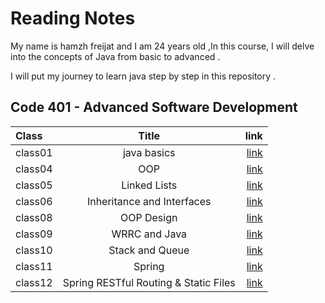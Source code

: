 # Reading Notes
My name is hamzh freijat and I am 24 years old ,In this course, I will delve into the concepts of Java from basic to advanced . 

I will put my journey to learn java step by step in this repository . 

## Code 401 - Advanced Software Development


| Class   |                          Title                           |                                                                 link |
|:--------|:--------------------------------------------------------:|---------------------------------------------------------------------:|
| class01 |                       java basics                        | [link](https://hamzhfreajat.github.io/reading-notes/java401/class01) |
| class04 |                           OOP                            | [link](https://hamzhfreajat.github.io/reading-notes/java401/class04) |
| class05 |                       Linked Lists                       | [link](https://hamzhfreajat.github.io/reading-notes/java401/class05) |
| class06 |                Inheritance and Interfaces                | [link](https://hamzhfreajat.github.io/reading-notes/java401/class06) |
| class08 |                        OOP Design                        | [link](https://hamzhfreajat.github.io/reading-notes/java401/class08) |
| class09 |                      WRRC and Java                       | [link](https://hamzhfreajat.github.io/reading-notes/java401/class09) |
| class10 |                     Stack and Queue                      | [link](https://hamzhfreajat.github.io/reading-notes/java401/class10) |
| class11 |                          Spring                          | [link](https://hamzhfreajat.github.io/reading-notes/java401/class11) |
| class12 |          Spring RESTful Routing & Static Files           | [link](https://hamzhfreajat.github.io/reading-notes/java401/class12) |



